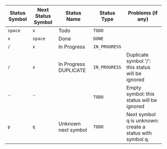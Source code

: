 | Status Symbol | Next Status Symbol | Status Name | Status Type | Problems (if any) |
| ----- | ----- | ----- | ----- | ----- |
| `space` | `x` | Todo | `TODO` |  |
| `x` | `space` | Done | `DONE` |  |
| `/` | `x` | In Progress | `IN_PROGRESS` |  |
| `/` | `x` | In Progress DUPLICATE | `IN_PROGRESS` | Duplicate symbol '/': this status will be ignored |
| `` | `` |  | `TODO` | Empty symbol: this status will be ignored |
| `p` | `q` | Unknown next symbol | `TODO` | Next symbol q is unknown: create a status with symbol q. |
